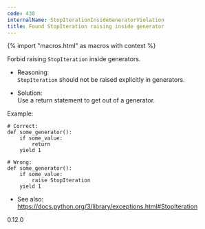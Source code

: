 ```yaml
---
code: 438
internalName: StopIterationInsideGeneratorViolation
title: Found StopIteration raising inside generator
---
```


{% import "macros.html" as macros with context %}

Forbid raising `StopIteration` inside generators.

  - Reasoning:  
    `StopIteration` should not be raised explicitly in generators.

  - Solution:  
    Use a return statement to get out of a generator.

Example:

    # Correct:
    def some_generator():
        if some_value:
            return
        yield 1
    
    # Wrong:
    def some_generator():
        if some_value:
            raise StopIteration
        yield 1

  - See also:  
    <https://docs.python.org/3/library/exceptions.html#StopIteration>

<div class="versionadded">

0.12.0

</div>